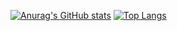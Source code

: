 [![Anurag's GitHub stats](https://github-readme-stats-kappa-neon.vercel.app/api?username=BilardoRaka&theme=radical)](https://github.com/anuraghazra/github-readme-stats)
[![Top Langs](https://github-readme-stats-kappa-neon.vercel.app/api/top-langs/?username=BilardoRaka&layout=donut-vertical&theme=radical)](https://github.com/anuraghazra/github-readme-stats)

